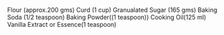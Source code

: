 Flour (approx.200 gms)
Curd (1 cup)
Granualated Sugar (165 gms)
Baking Soda (1/2 teaspoon)
Baking Powder((1 teaspoon))
Cooking Oil(125 ml)
Vanilla Extract or Essence(1 teaspoon)